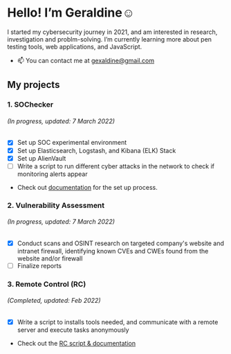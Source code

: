 # Hello! I’m Geraldine☺️

I started my cybersecurity journey in 2021, and am interested in research, investigation and problm-solving.
I’m currently learning more about pen testing tools, web applications, and JavaScript.

- 📫 You can contact me at gexaldine@gmail.com
## My projects
### 1. SOChecker

###### (In progress, updated: 7 March 2022) <br />
- [x] Set up SOC experimental environment <br />
- [x] Set up Elasticsearch, Logstash, and Kibana (ELK) Stack <br />
- [x] Set up AlienVault <br />
- [ ] Write a script to run different cyber attacks in the network to check if monitoring alerts appear <br />
- Check out [documentation](https://github.com/snowenya/SOChecker) for the set up process.

### 2. Vulnerability Assessment
###### (In progress, updated: 7 March 2022) <br />
- [x] Conduct scans and OSINT research on targeted company's website and intranet firewall, identifying known CVEs and CWEs found from the website and/or firewall
- [ ] Finalize reports<br />

### 3. Remote Control (RC)
###### (Completed, updated: Feb 2022)
- [x] Write a script to installs tools needed, and communicate with a remote server and execute tasks anonymously
- Check out the [RC script & documentation](https://github.com/snowenya/Remote_Control)


